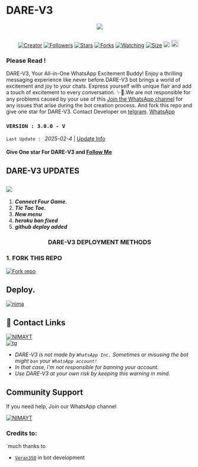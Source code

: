 # DARE-V3 
<p align="centre">
  <a href="DARE-V3 MD
    <img alt="DARE-V3" height="300" src="./image1.jpg" old_src=https://ibb.co/n038vmL
    </a>
</p>

  <p align="center">

  <a aria-label="Join our chats" href="https://whatsapp.com/channel/0029VajhqUnD38COHw1aSy0M" target="_blank">
<img src="https://files.catbox.moe/o6zcok.jpg">
</a>

  <a href="#"><img src="http://readme-typing-svg.herokuapp.com?color=ff00ab&center=true&vCenter=true&multiline=false&lines=DARE-V3+WHATSAPP+BOT" alt="">
</p>
    <p align="center">
<a href="#"><img title="Creator" src="https://img.shields.io/badge/Creator-BMB-red.svg?style=for-the-badge&logo=github"></a>
<a href="https://github.com/Dare-1-0?tab=followers"><img title="Followers" src="https://img.shields.io/github/followers/Dare-1-0?color=red&style=flat-square"></a>   
<a href="https://github.com/Dare-1-0/DARE-V3/stargazers"><img title="Stars" src="https://img.shields.io/github/stars/Dare-1-0/DARE-V3?color=red&style=flat-square"></a>
<a href="https://github.com/Dare-1-0/DARE-V3/forks/network/members"><img title="Forks" src="https://img.shields.io/github/forks/Dare-1-0/DARE-V3?color=yellow&style=flat-square"></a>
<a href="https://github.com/Dare-1-0/DARE-V3/watchers"><img title="Watching" src="https://img.shields.io/github/watchers/Dare-1-0/DARE-V3?label=Watchers&color=blue&style=flat-square"></a>
<a href="https://github.com/Dare-1-0/DARE-V3"><img title="Size" src="https://img.shields.io/github/repo-size/Dare-1-0/DARE-V3?style=flat-square&color=darkred"></a>
<a href="https://hits.seeyoufarm.com"><img src="https://hits.seeyoufarm.com/api/count/incr/badge.svg?url=https://github.com/Dare-1-0/DARE-V3/hit-counter&count_bg=%2379C83D&title_bg=%23555555&icon=probot.svg&icon_color=%2304FF00&title=hits&edge_flat=false"/></a>
<a href="https://github.com/Dare-1-0/DARE-V3/graphs/commit-activity"><img height="20" src="https://img.shields.io/badge/Maintained-Yes-green.svg"></a>&nbsp;&nbsp;
</p>
</a>
</div>

### Please Read !
DARE-V3, Your All-in-One WhatsApp Excitement Buddy! Enjoy a thrilling messaging experience like never before.DARE-V3 bot brings a world of excitement and joy to your chats. Express yourself with unique flair and add a touch of excitement to every conversation. ✨🤖.We are not responsible for any problems caused by your use of this
[Join the WhatsApp channel](https://whatsapp.com/channel/0029VajhqUnD38COHw1aSy0M) for any issues that arise during the bot creation process.
And fork this repo and give one star for DARE-V3. 
Contact Developer on [telgram](https://t.me/BMB_DARE).
[WhatsApp](https://wa.link/5ba28f)

### `VERSION : 3.0.0 - V`
 `Last Update : ` _2025-02-4_ | [Update Info](/new-update.md)

#### Give One star For DARE-V3 and [Follow Me](https://whatsapp.com/channel/0029VajhqUnD38COHw1aSy0M) 


## DARE-V3 UPDATES
<a><img src='https://i.imgur.com/LyHic3i.gif'/></a>
---
1. ***Connect Four Game.***
2. ***Tic Tac Toe.***
3. ***New menu***
4. ***heroku ban fixed***
5. ***github deploy added***

<h3 align="center"><b>DARE-V3</b> DEPLOYMENT METHODS
</h3>

### 1. FORK THIS REPO
<a
href='https://github.com/Dare-1-0/DARE-V3/fork' target="_blank"><img alt='Fork repo' src='https://img.shields.io/badge/Fork This Repo-black?style=for-the-badge&logo=git&logoColor=white'/></a>


## Deploy.
 [![nima](https://img.shields.io/badge/DAREV1.2_deploy_on_panel-430098?style=for-the-badge&logo=cloud&logoColor=white&buttcode=1n2i3m4a)](https://dash.navocloud.com/register?ref=5HPoxmWQ?template=https://github.com/darkmakerofc/DARE-V3)
   


## 🔗 Contact Links
[![NIMAYT](https://img.shields.io/badge/CONTACT%20OWNER%20ON%20WHATSAPP-green?style=for-the-badge&logo=whatsapp&logoColor=white)](https://wa.link/5ba28f)</br>
[![tg](https://img.shields.io/badge/CONTACT%20OWNER%200N%20TELEGRAM-0A66C2?style=for-the-badge&logo=telegram&logoColor=white)]( https://t.me/BMB_DARE)
</br>

- *DARE-V3 is not made by `WhatsApp Inc.` Sometimes or misusing the bot might `ban` your `WhatsApp account!`*
- *In that case, I'm not responsible for banning your account.*
- *Use DARE-V3 at your own risk by keeping this warning in mind.*
  

## Community Support

If you need help, Join our WhatsApp channel

[![NIMAYT](https://img.shields.io/badge/WHATSAPP%20CHANNEL-green?style=for-the-badge&logo=whatsapp&logoColor=white)](https://whatsapp.com/channel/0029VajhqUnD38COHw1aSy0M)</br>



### Credits to:
`much thanks to
- [`Veran350`](https://github.com/Veran350) in bot development 


